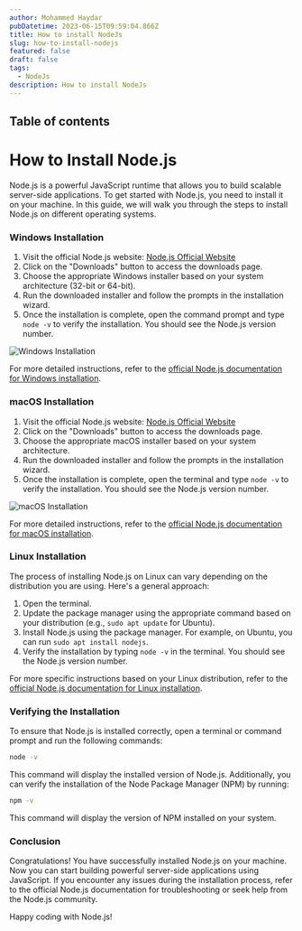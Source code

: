 ```yaml
---
author: Mohammed Haydar
pubDatetime: 2023-06-15T09:59:04.866Z
title: How to install NodeJs
slug: how-to-install-nodejs
featured: false
draft: false
tags:
  - NodeJs
description: How to install NodeJs
---
```


## Table of contents

# How to Install Node.js

Node.js is a powerful JavaScript runtime that allows you to build scalable server-side applications. To get started with Node.js, you need to install it on your machine. In this guide, we will walk you through the steps to install Node.js on different operating systems.

### Windows Installation

1. Visit the official Node.js website: [Node.js Official Website](https://nodejs.org)
2. Click on the "Downloads" button to access the downloads page.
3. Choose the appropriate Windows installer based on your system architecture (32-bit or 64-bit).
4. Run the downloaded installer and follow the prompts in the installation wizard.
5. Once the installation is complete, open the command prompt and type `node -v` to verify the installation. You should see the Node.js version number.

![Windows Installation](https://www.freecodecamp.org/news/content/images/2022/03/node_install10.PNG)

For more detailed instructions, refer to the [official Node.js documentation for Windows installation](https://nodejs.org/en/download/).

### macOS Installation

1. Visit the official Node.js website: [Node.js Official Website](https://nodejs.org)
2. Click on the "Downloads" button to access the downloads page.
3. Choose the appropriate macOS installer based on your system architecture.
4. Run the downloaded installer and follow the prompts in the installation wizard.
5. Once the installation is complete, open the terminal and type `node -v` to verify the installation. You should see the Node.js version number.

![macOS Installation](https://cdn.sanity.io/images/nnrx9w3l/production/600cb1f743aee763a0b91cedc485649bd19ca441-3016x1732.png)

For more detailed instructions, refer to the [official Node.js documentation for macOS installation](https://nodejs.org/en/download/).

### Linux Installation

The process of installing Node.js on Linux can vary depending on the distribution you are using. Here's a general approach:

1. Open the terminal.
2. Update the package manager using the appropriate command based on your distribution (e.g., `sudo apt update` for Ubuntu).
3. Install Node.js using the package manager. For example, on Ubuntu, you can run `sudo apt install nodejs`.
4. Verify the installation by typing `node -v` in the terminal. You should see the Node.js version number.

For more specific instructions based on your Linux distribution, refer to the [official Node.js documentation for Linux installation](https://nodejs.org/en/download/package-manager/).

### Verifying the Installation

To ensure that Node.js is installed correctly, open a terminal or command prompt and run the following commands:

```bash
node -v
```

This command will display the installed version of Node.js. Additionally, you can verify the installation of the Node Package Manager (NPM) by running:

```bash
npm -v
```

This command will display the version of NPM installed on your system.

### Conclusion

Congratulations! You have successfully installed Node.js on your machine. Now you can start building powerful server-side applications using JavaScript. If you encounter any issues during the installation process, refer to the official Node.js documentation for troubleshooting or seek help from the Node.js community.

Happy coding with Node.js!
